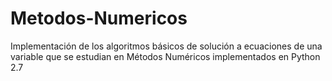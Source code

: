 # Metodos-Numericos
Implementación de los algoritmos básicos de solución a ecuaciones de una variable que se estudian en Métodos Numéricos implementados en Python 2.7
